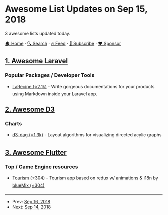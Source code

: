 # Awesome List Updates on Sep 15, 2018

3 awesome lists updated today.

[🏠 Home](/README.md) · [🔍 Search](https://www.trackawesomelist.com/search/) · [🔥 Feed](https://www.trackawesomelist.com/rss.xml) · [📮 Subscribe](https://trackawesomelist.us17.list-manage.com/subscribe?u=d2f0117aa829c83a63ec63c2f&id=36a103854c) · [❤️  Sponsor](https://github.com/sponsors/theowenyoung)



## [1. Awesome Laravel](/content/chiraggude/awesome-laravel/README.md)

### Popular Packages / Developer Tools

*   [LaRecipe (⭐2.1k)](https://github.com/saleem-hadad/larecipe) - Write gorgeous documentations for your products using Markdown inside your Laravel app.

## [2. Awesome D3](/content/wbkd/awesome-d3/README.md)

### Charts

*   [d3-dag (⭐1.3k)](https://github.com/erikbrinkman/d3-dag) - Layout algorithms for visualizing directed acylic graphs

## [3. Awesome Flutter](/content/Solido/awesome-flutter/README.md)

### Top / Game Engine resources

*   [Tourism (⭐304)](https://github.com/bluemix/tourism-demo) <!--stargazers:bluemix/tourism-demo--> - Tourism app based on redux w/ animations & i18n by [blueMix (⭐304)](https://github.com/bluemix/tourism-demo)

---

- Prev: [Sep 16, 2018](/content/2018/09/16/README.md)
- Next: [Sep 14, 2018](/content/2018/09/14/README.md)